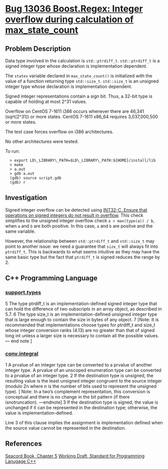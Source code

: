 # [Bug 13036 Boost.Regex: Integer overflow during calculation of max\_state\_count](https://svn.boost.org/trac10/ticket/13036)

## Problem Description

Data type involved in the calculation is `std::ptrdiff_t`. `std::ptrdiff_t` is
a signed integer type whose declaration is implementation dependent.

The `states` variable declared in `max_state_count()` is initialized with the
value of a function returning type `std::size_t`. `std::size_t` is an unsigned
integer type whose declaration is implementation dependent.

Signed integer representations contain a sign bit. Thus, a 32-bit type is
capable of holding at most 2^31 values.

Overflow on CentOS 7-1611 i386 occurs whenever there are 46,341 (sqrt(2^31)) or
more states.  CentOS 7-1611 x86\_64 requires 3,037,000,500 or more states.

The test case forces overflow on i386 architectures.

No other architectures were tested.

To run:

```shell
  > export LD\_LIBRARY\_PATH=$LD\_LIBRARY\_PATH:${HOME}/install/lib
  > make
  > a.out
  > gdb a.out
  (gdb) source script.gdb
  (gdb) r
```

## Investigation

Signed integer overflow can be detected using [INT32-C. Ensure that operations on signed integers do not result in overflow](https://www.securecoding.cert.org/confluence/display/c/INT32-C.+Ensure+that+operations+on+signed+integers+do+not+result+in+overflow).
This check simplifies to the unsigned integer overflow check
`a > max(type(a)) / b`, when `a` and `b` are both positive. In this case,
`a` and `b` are positve and the same variable.

However, the relationship between `std::ptrdiff_t` and `std::size_t` may
point to another issue: we need a guarantee that `size_t` will always fit into `ptrdiff_t`. This is backwards to what seems intuitive as they may have the same basic type but the fact that `ptrdiff_t` is signed reduces the range by 2.

## C++ Programming Language

### [support.types](http://www.open-std.org/jtc1/sc22/wg21/docs/papers/2014/n4296.pdf)
5 The type ptrdiff_t is an implementation-defined signed integer type that can hold the difference of two subscripts in an array object, as described in 5.7.
6 The type size_t is an implementation-defined unsigned integer type that is large enough to contain the size in bytes of any object.
7 [Note: It is recommended that implementations choose types for ptrdiff_t and size_t whose integer conversion ranks (4.13) are no greater than that of signed long int unless a larger size is necessary to contain all the possible values. — end note ]

### [conv.integral](http://www.open-std.org/jtc1/sc22/wg21/docs/papers/2014/n4296.pdf)
1 A prvalue of an integer type can be converted to a prvalue of another integer type. A prvalue of an unscoped enumeration type can be converted to a prvalue of an integer type.
2 If the destination type is unsigned, the resulting value is the least unsigned integer congruent to the source integer (modulo 2n where n is the number of bits used to represent the unsigned type). [ Note: In a two’s complement representation, this conversion is conceptual and there is no change in the bit pattern (if there isnotruncation). —endnote]
3 If the destination type is signed, the value is unchanged if it can be represented in the destination type; otherwise, the value is implementation-defined.

Line 3 of this clause implies the assignment is implementation defined when the source value cannot be represented in the destination.

## References

[Seacord Book, Chapter 5](http://ptgmedia.pearsoncmg.com/images/0321335724/samplechapter/seacord_ch05.pdf)
[Working Draft, Standard for Programming Lanugage C++](http://www.open-std.org/jtc1/sc22/wg21/docs/papers/2014/n4296.pdf)
